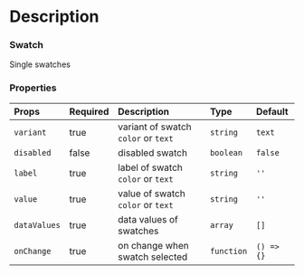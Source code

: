 # Description

### Swatch
Single swatches

### Properties
| Props       | Required | Description | Type | Default |
| :---        | :---     | :---        |:---  |:---     |
| `variant`   | true     | variant of swatch `color` or `text` | `string` | `text` |
| `disabled`  | false    | disabled swatch | `boolean` | `false` |
| `label`     | true     | label of swatch `color` or `text` | `string` | `''` |
| `value`     | true     | value of swatch `color` or `text` | `string` | `''` |
| `dataValues`| true     | data values of swatches | `array` | `[]` |
| `onChange`  | true     | on change when swatch selected | `function` | `() => {}` |
